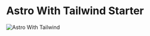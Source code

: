 # Astro With Tailwind Starter
![Astro With Tailwind](https://github.com/nermalcat69/astro-with-tailwind/assets/73933669/d6cd66d1-0100-41af-8c77-78a4493a1499)

